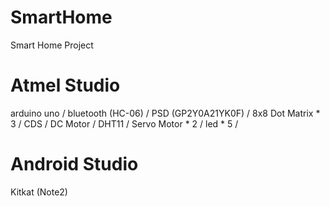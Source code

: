 # SmartHome


Smart Home Project

# Atmel Studio
  arduino uno /
  bluetooth (HC-06) /
  PSD (GP2Y0A21YK0F) /
  8x8 Dot Matrix * 3 /
  CDS /
  DC Motor /
  DHT11 /
  Servo Motor * 2 /
  led * 5 /
  
# Android Studio
  Kitkat (Note2)
